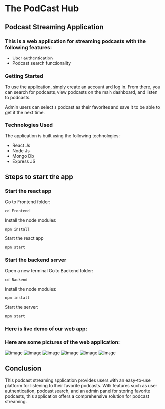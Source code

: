 # The PodCast Hub
## Podcast Streaming Application

### This is a web application for streaming podcasts with the following features:
- User authentication
- Podcast search functionality

### Getting Started
To use the application, simply create an account and log in. From there, you can search for podcasts, view podcasts on the main dashboard, and listen to podcasts.

Admin users can select a podcast as their favorites and save it to be able to get it the next time.

### Technologies Used
The application is built using the following technologies:

- React Js
- Node Js
- Mongo Db
- Express JS

## Steps to start the app

### Start the react app
Go to Frontend folder:
```
cd Frontend
```
Install the node modules:
```
npm install
```
Start the react app
```
npm start
```

### Start the backend server
Open a new terminal
Go to Backend folder:
```
cd Backend
```
Install the node modules:
```
npm install
```
Start the server:
```
npm start
```
### Here is live demo of our web app:


### Here are some pictures of the web application:
![image](PodcastsPhotos/Screenshot%202024-12-04%20084852.png)
![image](PodcastsPhotos/Screenshot%202024-12-04%20084958.png)
![image](PodcastsPhotos/Screenshot%202024-12-04%20085111.png)
![image](PodcastsPhotos/Screenshot%202024-12-04%20085147.png)
![image](PodcastsPhotos/Screenshot%202024-12-04%20085209.png)
![image](PodcastsPhotos/Screenshot%202024-12-04%20085315.png)

## Conclusion

This podcast streaming application provides users with an easy-to-use platform for listening to their favorite podcasts. With features such as user authentication, podcast search, and an admin panel for storing favorite podcasts, this application offers a comprehensive solution for podcast streaming. 
